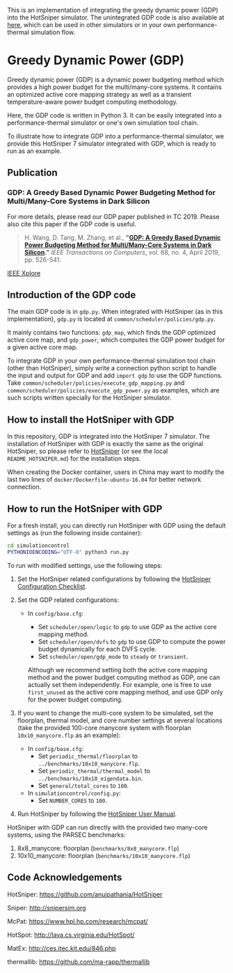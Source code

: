 This is an implementation of integrating the greedy dynamic power
(GDP) into the HotSniper simulator. The unintegrated GDP code is also available at [here](https://wanghaiuestc.github.io),
which can be used in other simulators or in your own performance-thermal simulation flow. 

# Greedy Dynamic Power (GDP)

Greedy dynamic power (GDP) is a dynamic power budgeting method which
provides a high power budget for the multi/many-core systems. It
contains an optimized active core mapping strategy as well as a
transient temperature-aware power budget computing methodology. 

Here, the GDP code is written in Python 3. It can
be easily integrated into a performance-thermal simulator or one's own
simulation tool chain. 

To illustrate how to integrate GDP into a performance-thermal simulator,
we provide this HotSniper 7 simulator integrated with GDP, which is ready
to run as an example. 

## Publication

### GDP: A Greedy Based Dynamic Power Budgeting Method for Multi/Many-Core Systems in Dark Silicon

For more details, please read our GDP paper published in TC 2019.
Please also cite this paper if the GDP code is useful.

> H. Wang, D. Tang, M. Zhang, et al., **"[GDP: A Greedy Based Dynamic
> Power Budgeting Method for Multi/Many-Core Systems in Dark
> Silicon](https://wanghaiuestc.github.io/papers/TC_gdp_author_copy.pdf)."** *IEEE Transactions on Computers*, vol. 68, no. 4, April
> 2019, pp. 526-541.

[IEEE Xplore](https://ieeexplore.ieee.org/document/8493277) 

## Introduction of the GDP code
The main GDP code is in ```gdp.py```. When integrated with HotSniper
(as in this implementation), ```gdp.py``` is located at ```common/scheduler/policies/gdp.py```.

It mainly contains two functions: ```gdp_map```, which finds the GDP
optimized active core map, and ```gdp_power```, which computes the GDP
power budget for a given active core map.

To integrate GDP in your own performance-thermal simulation tool
chain (other than HotSniper), simply write a connection python script to handle the input and
output for GDP and add ```import gdp``` to use the GDP functions. 
Take ```common/scheduler/policies/execute_gdp_mapping.py``` and ```common/scheduler/policies/execute_gdp_power.py``` as examples, which
are such scripts written specially for the HotSniper simulator. 

## How to install the HotSniper with GDP

In this repository, GDP is integrated into the HotSniper 7 simulator. The installation of
HotSniper with GDP is exactly the same as the original HotSniper, so
please refer to [HotSniper](https://github.com/anujpathania/HotSniper)
(or see the local ```README_HOTSNIPER.md```)
for the installation steps.

When creating the Docker container, users in China may want to modify the last two lines of ```docker/Dockerfile-ubuntu-16.04``` for better network connection. 


## How to run the HotSniper with GDP

For a fresh install, you can directly run HotSniper with GDP using
the default settings as (run the following inside container):
```sh
cd simulationcontrol
PYTHONIOENCODING="UTF-8" python3 run.py
```

To run with modified settings, use the following steps: 

1. Set the HotSniper related configurations by following the
   [HotSniper Configuration
   Checklist](https://github.com/anujpathania/HotSniper#configuration-checklist).
   
2. Set the GDP related configurations:
   - In ```config/base.cfg```:
	 - Set ```scheduler/open/logic``` to ```gdp``` to use GDP as
       the active core mapping method.
	 - Set ```scheduler/open/dvfs``` to ```gdp``` to use GDP to
       compute the power budget dynamically for each DVFS cycle. 
	 - Set ```scheduler/open/gdp_mode``` to ```steady``` or ```transient```.
	 
	 Although we recommend setting both the active core mapping
   method and the power budget computing method as GDP, one can
   actually set them independently. For example, one is free to use ```first_unused``` as the active
   core mapping method, and use GDP only for the power budget
   computing.
   
3. If you want to change the multi-core system to be simulated, set
   the floorplan, thermal model, and core number settings at several
   locations (take the provided 100-core manycore system with
   floorplan ```10x10_manycore.flp``` as an example): 
   - In ```config/base.cfg```: 
	 - Set ```periodic_thermal/floorplan``` to ```../benchmarks/10x10_manycore.flp```.
	 - Set ```periodic_thermal/thermal_model``` to ```../benchmarks/10x10_eigendata.bin```.
	 - Set ```general/total_cores``` to ```100```.
   - In ```simulationcontrol/config.py```: 
	 - Set ```NUMBER_CORES``` to ```100```.
	 
4. Run HotSniper by following the [HotSniper User Manual](https://github.com/anujpathania/HotSniper#the-hotsniper-user-manual).

HotSniper with GDP can run directly with the provided two many-core
systems, using the PARSEC benchmarks: 

1. 8x8\_manycore: floorplan (```benchmarks/8x8_manycore.flp```)
2. 10x10\_manycore: floorplan (```benchmarks/10x10_manycore.flp```)

## Code Acknowledgements

  HotSniper: <https://github.com/anujpathania/HotSniper>
  
  Sniper: <http://snipersim.org>
  
  McPat: https://www.hpl.hp.com/research/mcpat/
  
  HotSpot: <http://lava.cs.virginia.edu/HotSpot/>
  
  MatEx: http://ces.itec.kit.edu/846.php
  
  thermallib: https://github.com/ma-rapp/thermallib

